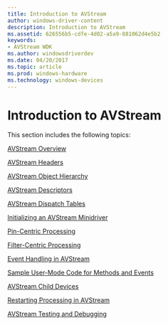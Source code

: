 ```yaml
---
title: Introduction to AVStream
author: windows-driver-content
description: Introduction to AVStream
ms.assetid: 626556b5-cdfe-4d02-a5a9-881062d4e5b2
keywords:
- AVStream WDK
ms.author: windowsdriverdev
ms.date: 04/20/2017
ms.topic: article
ms.prod: windows-hardware
ms.technology: windows-devices
---
```


# Introduction to AVStream





This section includes the following topics:

[AVStream Overview](avstream-overview.md)

[AVStream Headers](avstream-headers.md)

[AVStream Object Hierarchy](avstream-object-hierarchy.md)

[AVStream Descriptors](avstream-descriptors.md)

[AVStream Dispatch Tables](avstream-dispatch-tables.md)

[Initializing an AVStream Minidriver](initializing-an-avstream-minidriver.md)

[Pin-Centric Processing](pin-centric-processing.md)

[Filter-Centric Processing](filter-centric-processing.md)

[Event Handling in AVStream](event-handling-in-avstream.md)

[Sample User-Mode Code for Methods and Events](sample-user-mode-code-for-methods-and-events.md)

[AVStream Child Devices](avstream-child-devices.md)

[Restarting Processing in AVStream](restarting-processing-in-avstream.md)

[AVStream Testing and Debugging](avstream-testing-and-debugging.md)

 

 




